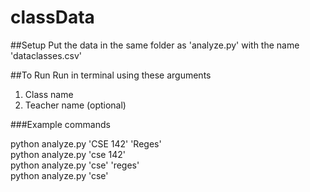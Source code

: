 # classData

##Setup
  Put the data in the same folder as 'analyze.py' with the name 'dataclasses.csv'
  
  
##To Run
  Run in terminal using these arguments
  1. Class name
  2. Teacher name (optional)
  

###Example commands

  python analyze.py 'CSE 142' 'Reges' <br>
  python analyze.py 'cse 142' <br>
  python analyze.py 'cse' 'reges' <br>
  python analyze.py 'cse' <br>
